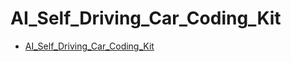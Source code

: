 # AI_Self_Driving_Car_Coding_Kit 
- [AI_Self_Driving_Car_Coding_Kit](https://www.kocolabs.co.kr/product/detail.html?product_no=125&cate_no=64&display_group=1)

